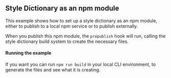 ## Style Dictionary as an npm module

This example shows how to set up a style dictionary as an npm module, either to publish to a local npm service or to publish externally.

When you publish this npm module, the `prepublish` hook will run, calling the style dictionary build system to create the necessary files.

#### Running the example

If you want you can run `npm run build` in your local CLI environment, to generate the files and see what it is creating.
